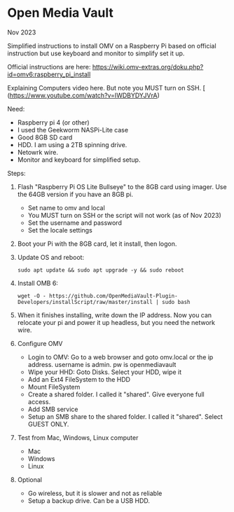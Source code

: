 # Open Media Vault
Nov 2023

Simplified instructions to install OMV on a Raspberry Pi based on official instruction but use keyboard and monitor to simplify set it up.

Official instructions are here: https://wiki.omv-extras.org/doku.php?id=omv6:raspberry_pi_install

Explaining Computers video here.  But note you MUST turn on SSH.  [
(https://www.youtube.com/watch?v=IWDBYDYJVrA)


Need:
  -  Raspberry pi 4 (or other)
  -  I used the Geekworm NASPi-Lite case
  -  Good 8GB SD card
  -  HDD.  I am using a 2TB spinning drive.
  -  Netowrk wire.
  -  Monitor and keyboard for simplified setup.

Steps:
  1) Flash "Raspberry Pi OS Lite Bullseye" to the 8GB card using imager.  Use the 64GB version if you have an 8GB pi.
     - Set name to omv and local
     - You MUST turn on SSH or the script will not work (as of Nov 2023)
     - Set the username and password
     - Set the locale settings

  2) Boot your Pi with the 8GB card, let it install, then logon. 
     
  3) Update OS and reboot:

         sudo apt update && sudo apt upgrade -y && sudo reboot
     
  4) Install OMB 6:

         wget -O - https://github.com/OpenMediaVault-Plugin-Developers/installScript/raw/master/install | sudo bash
    
  5) When it finishes installing, write down the IP address.  Now you can relocate your pi and power it up headless, but you need the network wire.
     
  6) Configure OMV
     - Login to OMV: Go to a web browser and goto omv.local or the ip address.  username is admin.  pw is openmediavault
     - Wipe your HHD:  Goto Disks. Select your HDD, wipe it
     - Add an Ext4 FileSystem to the HDD
     - Mount FileSystem
     - Create a shared folder.  I called it "shared".  Give everyone full access.
     - Add SMB service
     - Setup an SMB share to the shared folder.  I called it "shared".  Select GUEST ONLY.

  7) Test from Mac, Windows, Linux computer
       - Mac
       - Windows
       - Linux
    
  9) Optional
      -  Go wireless, but it is slower and not as reliable
      -  Setup a backup drive.  Can be a USB HDD.
       
